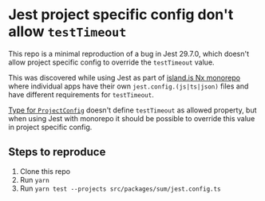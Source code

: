 # Jest project specific config don't allow `testTimeout`

This repo is a minimal reproduction of a bug in Jest 29.7.0, which doesn't allow project specific config to override the `testTimeout` value.

This was discovered while using Jest as part of [island.is Nx monorepo](https://github.com/island-is/island.is) where individual apps have their own `jest.config.(js|ts|json)` files and have different requirements for `testTimeout`.

[Type for `ProjectConfig`](https://github.com/jestjs/jest/blob/v29.7.0/packages/jest-types/src/Config.ts#L434) doesn't define `testTimeout` as allowed property, but when using Jest with monorepo it should be possible to override this value in project specific config.

## Steps to reproduce

1. Clone this repo
2. Run `yarn`
3. Run `yarn test --projects src/packages/sum/jest.config.ts`
